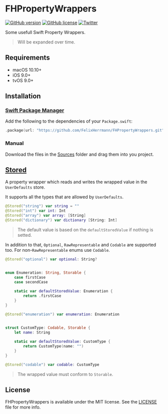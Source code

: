 # FHPropertyWrappers

<p align="left">
<a href="https://github.com/FelixHerrmann/FHPropertyWrappers/releases"><img alt="GitHub version" src="https://img.shields.io/github/v/release/FelixHerrmann/FHPropertyWrappers"></a>
<a href="https://github.com/FelixHerrmann/FHPropertyWrappers/blob/master/LICENSE"><img alt="GitHub license" src="https://img.shields.io/github/license/FelixHerrmann/FHPropertyWrappers"></a>
<a href="https://twitter.com/intent/tweet?text=Wow:&url=https%3A%2F%2Fgithub.com%2FFelixHerrmann%2FFHPropertyWrappers"><img alt="Twitter" src="https://img.shields.io/twitter/url?style=social&url=https%3A%2F%2Fgithub.com%2FFelixHerrmann%2FFHPropertyWrappers"></a>
</p>

Some usefull Swift Property Wrappers.

>Will be expanded over time.


## Requirements
- macOS 10.10+
- iOS 9.0+
- tvOS 9.0+


## Installation

### [Swift Package Manager](https://swift.org/package-manager/)

Add the following to the dependencies of your `Package.swift`:

```swift
.package(url: "https://github.com/FelixHerrmann/FHPropertyWrappers.git", from: "x.x.x")
```

### Manual

Download the files in the [Sources](https://github.com/FelixHerrmann/FHPropertyWrappers/tree/master/Sources) folder and drag them into you project.


## [Stored](https://github.com/FelixHerrmann/FHPropertyWrappers/tree/master/Sources/FHPropertyWrappers/Stored)

A property wrapper which reads and writes the wrapped value in the `UserDefaults` store.

It supports all the types that are allowed by `UserDefaults`. 

```swift
@Stored("string") var string = ""
@Stored("int") var int: Int
@Stored("array") var array: [String]
@Stored("dictionary") var dictionary [String: Int]
```

> The default value is based on the `defaultStoredValue` if nothing is setted.

In addition to that, `Optional`, `RawRepresentable` and `Codable` are supported too.
For non-`RawRepresentable` enums use `Codable`. 

```swift
@Stored("optional") var optional: String?


enum Enumeration: String, Storable {
    case firstCase
    case secondCase
    
    static var defaultStoredValue: Enumeration {
        return .firstCase
    }
}

@Stored("enumeration") var enumeration: Enumeration


struct CustomType: Codable, Storable {
    let name: String
    
    static var defaultStoredValue: CustomType {
        return CustomType(name: "")
    }
}

@Stored("codable") var codable: CustomType
```

> The wrapped value must conform to `Storable`.


## License

FHPropertyWrappers is available under the MIT license. See the [LICENSE](https://github.com/FelixHerrmann/FHPropertyWrappers/blob/master/LICENSE) file for more info.
